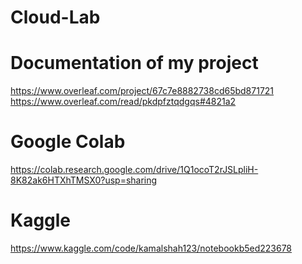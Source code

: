 # Cloud-Lab
# Documentation of my project
https://www.overleaf.com/project/67c7e8882738cd65bd871721
https://www.overleaf.com/read/pkdpfztqdgqs#4821a2
# Google Colab
https://colab.research.google.com/drive/1Q1ocoT2rJSLpliH-8K82ak6HTXhTMSX0?usp=sharing

# Kaggle
https://www.kaggle.com/code/kamalshah123/notebookb5ed223678
